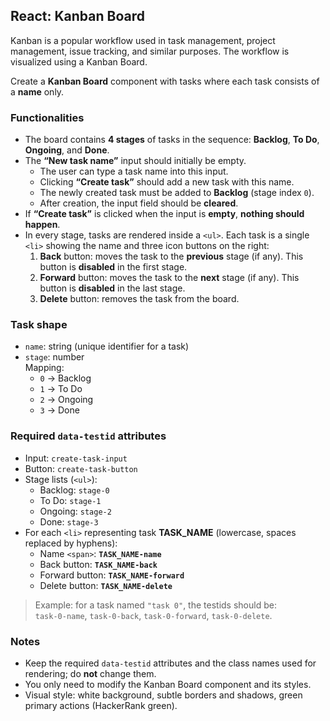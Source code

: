 ## React: Kanban Board

Kanban is a popular workflow used in task management, project management, issue tracking, and similar purposes. The workflow is visualized using a Kanban Board.

Create a **Kanban Board** component with tasks where each task consists of a **name** only.

### Functionalities

- The board contains **4 stages** of tasks in the sequence: **Backlog**, **To Do**, **Ongoing**, and **Done**.
- The **“New task name”** input should initially be empty.
  - The user can type a task name into this input.
  - Clicking **“Create task”** should add a new task with this name.
  - The newly created task must be added to **Backlog** (stage index `0`).
  - After creation, the input field should be **cleared**.
- If **“Create task”** is clicked when the input is **empty**, **nothing should happen**.
- In every stage, tasks are rendered inside a `<ul>`. Each task is a single `<li>` showing the name and three icon buttons on the right:
  1. **Back** button: moves the task to the **previous** stage (if any). This button is **disabled** in the first stage.
  2. **Forward** button: moves the task to the **next** stage (if any). This button is **disabled** in the last stage.
  3. **Delete** button: removes the task from the board.

### Task shape

- `name`: string (unique identifier for a task)
- `stage`: number  
  Mapping:
  - `0` → Backlog
  - `1` → To Do
  - `2` → Ongoing
  - `3` → Done

### Required `data-testid` attributes

- Input: `create-task-input`
- Button: `create-task-button`
- Stage lists (`<ul>`):
  - Backlog: `stage-0`
  - To Do: `stage-1`
  - Ongoing: `stage-2`
  - Done: `stage-3`
- For each `<li>` representing task **TASK_NAME** (lowercase, spaces replaced by hyphens):
  - Name `<span>`: **`TASK_NAME-name`**
  - Back button: **`TASK_NAME-back`**
  - Forward button: **`TASK_NAME-forward`**
  - Delete button: **`TASK_NAME-delete`**

> Example: for a task named `"task 0"`, the testids should be:  
> `task-0-name`, `task-0-back`, `task-0-forward`, `task-0-delete`.

### Notes

- Keep the required `data-testid` attributes and the class names used for rendering; do **not** change them.
- You only need to modify the Kanban Board component and its styles.
- Visual style: white background, subtle borders and shadows, green primary actions (HackerRank green).

